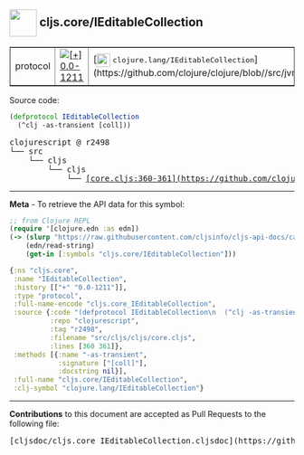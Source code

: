 ## <img width="48px" valign="middle" src="http://i.imgur.com/Hi20huC.png"> cljs.core/IEditableCollection

 <table border="1">
<tr>

<td>protocol</td>
<td><a href="https://github.com/cljsinfo/cljs-api-docs/tree/0.0-1211"><img valign="middle" alt="[+] 0.0-1211" src="https://img.shields.io/badge/+-0.0--1211-lightgrey.svg"></a> </td>
<td>
[<img height="24px" valign="middle" src="http://i.imgur.com/1GjPKvB.png"> <samp>clojure.lang/IEditableCollection</samp>](https://github.com/clojure/clojure/blob//src/jvm/clojure/lang/IEditableCollection.java)
</td>
</tr>
</table>






Source code:

```clj
(defprotocol IEditableCollection
  (^clj -as-transient [coll]))
```

 <pre>
clojurescript @ r2498
└── src
    └── cljs
        └── cljs
            └── <ins>[core.cljs:360-361](https://github.com/clojure/clojurescript/blob/r2498/src/cljs/cljs/core.cljs#L360-L361)</ins>
</pre>


---

__Meta__ - To retrieve the API data for this symbol:

```clj
;; from Clojure REPL
(require '[clojure.edn :as edn])
(-> (slurp "https://raw.githubusercontent.com/cljsinfo/cljs-api-docs/catalog/cljs-api.edn")
    (edn/read-string)
    (get-in [:symbols "cljs.core/IEditableCollection"]))
```

```clj
{:ns "cljs.core",
 :name "IEditableCollection",
 :history [["+" "0.0-1211"]],
 :type "protocol",
 :full-name-encode "cljs.core_IEditableCollection",
 :source {:code "(defprotocol IEditableCollection\n  (^clj -as-transient [coll]))",
          :repo "clojurescript",
          :tag "r2498",
          :filename "src/cljs/cljs/core.cljs",
          :lines [360 361]},
 :methods [{:name "-as-transient",
            :signature ["[coll]"],
            :docstring nil}],
 :full-name "cljs.core/IEditableCollection",
 :clj-symbol "clojure.lang/IEditableCollection"}

```

---

__Contributions__ to this document are accepted as Pull Requests to the following file:

 <pre>
[cljsdoc/cljs.core_IEditableCollection.cljsdoc](https://github.com/cljsinfo/cljs-api-docs/blob/master/cljsdoc/cljs.core_IEditableCollection.cljsdoc)
</pre>

